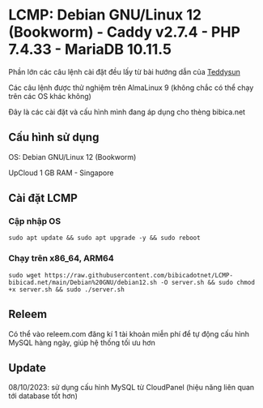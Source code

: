 # LCMP: Debian GNU/Linux 12 (Bookworm) - Caddy v2.7.4 - PHP 7.4.33 - MariaDB 10.11.5

Phần lớn các câu lệnh cài đặt đều lấy từ bài hướng dẫn của <a href="https://teddysun.com/701.html" target="_blank" rel="noopener">Teddysun</a>

Các câu lệnh được thử nghiệm trên AlmaLinux 9 (không chắc có thể chạy trên các OS khác không)

Đây là các cài đặt và cấu hình mình đang áp dụng cho thèng bibica.net
## Cấu hình sử dụng
OS: Debian GNU/Linux 12 (Bookworm) 

UpCloud 1 GB RAM - Singapore
## Cài đặt LCMP
### Cập nhập OS
```shell
sudo apt update && sudo apt upgrade -y && sudo reboot
```
### Chạy trên x86_64, ARM64
```shell
sudo wget https://raw.githubusercontent.com/bibicadotnet/LCMP-bibicad.net/main/Debian%20GNU/debian12.sh -O server.sh && sudo chmod +x server.sh && sudo ./server.sh
```
## Releem
Có thể vào releem.com đăng kí 1 tài khoản miễn phí để tự động cấu hình MySQL hàng ngày, giúp hệ thống tối ưu hơn
## Update
08/10/2023: sử dụng cấu hình MySQL từ CloudPanel (hiệu năng liên quan tới database tốt hơn)
